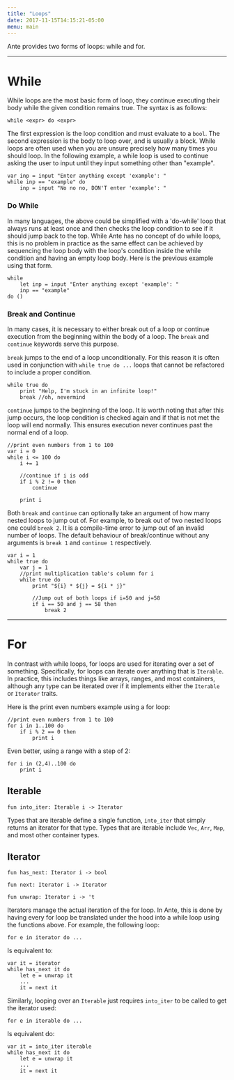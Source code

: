 ```yaml
---
title: "Loops"
date: 2017-11-15T14:15:21-05:00
menu: main
---
```


Ante provides two forms of loops: while and for.

---
# While

While loops are the most basic form of loop, they
continue executing their body while the given
condition remains true.  The syntax is as follows:

```
while <expr> do <expr>
```

The first expression is the loop condition and must
evaluate to a `bool`.  The second expression is the
body to loop over, and is usually a block.  While loops
are often used when you are unsure precisely how many
times you should loop.  In the following example, a while
loop is used to continue asking the user to input until
they input something other than "example".

```ante
var inp = input "Enter anything except 'example': "
while inp == "example" do
    inp = input "No no no, DON'T enter 'example': "
```

### Do While

In many languages, the above could be simplified with a 'do-while'
loop that always runs at least once and then checks the loop
condition to see if it should jump back to the top.
While Ante has no concept of do while loops, this is no problem
in practice as the same effect can be achieved by sequencing
the loop body with the loop's condition inside the while condition
and having an empty loop body.  Here is the previous example using
that form.

```ante
while
    let inp = input "Enter anything except 'example': "
    inp == "example"
do ()
```

### Break and Continue

In many cases, it is necessary to either break out of a loop or
continue execution from the beginning within the body of a loop.
The `break` and `continue` keywords serve this purpose.

`break` jumps to the end of a loop unconditionally.  For this
reason it is often used in conjunction with `while true do ...`
loops that cannot be refactored to include a proper condition.

```ante
while true do
    print "Help, I'm stuck in an infinite loop!"
    break //oh, nevermind
```

`continue` jumps to the beginning of the loop.  It is worth noting
that after this jump occurs, the loop condition is checked again and
if that is not met the loop will end normally.  This ensures execution
never continues past the normal end of a loop.

```ante
//print even numbers from 1 to 100
var i = 0
while i <= 100 do
    i += 1

    //continue if i is odd
    if i % 2 != 0 then
        continue

    print i
```

Both `break` and `continue` can optionally take an argument of how many
nested loops to jump out of.  For example, to break out of two nested
loops one could `break 2`.  It is a compile-time error to jump out of
an invalid number of loops.  The default behaviour of break/continue without any
arguments is `break 1` and `continue 1` respectively.

```ante
var i = 1
while true do
    var j = 1
    //print multiplication table's column for i
    while true do
        print "${i} * ${j} = ${i * j}"

        //Jump out of both loops if i=50 and j=58
        if i == 50 and j == 58 then
            break 2
```

---
# For

In contrast with while loops, for loops are used for iterating over a set
of something.  Specifically, for loops can iterate over anything that is
`Iterable`.  In practice, this includes things like arrays, ranges, and most
containers, although any type can be iterated over if it implements either
the `Iterable` or `Iterator` traits.

Here is the print even numbers example using a for loop:
```ante
//print even numbers from 1 to 100
for i in 1..100 do
    if i % 2 == 0 then
        print i
```

Even better, using a range with a step of 2:
```ante
for i in (2,4)..100 do
    print i
```


## Iterable

```ante
fun into_iter: Iterable i -> Iterator
```

Types that are iterable define a single function, `into_iter`
that simply returns an iterator for that type.  Types that
are iterable include `Vec`, `Arr`, `Map`, and most other container types.

## Iterator

```ante
fun has_next: Iterator i -> bool

fun next: Iterator i -> Iterator

fun unwrap: Iterator i -> 't
```

Iterators manage the actual iteration of the for loop.  In Ante,
this is done  by having every for loop be translated under the hood
into a while loop using the functions above.  For example, the following loop:

```ante
for e in iterator do ...
```

Is equivalent to:
```ante
var it = iterator
while has_next it do
    let e = unwrap it
    ...
    it = next it
```

Similarly, looping over an `Iterable` just requires `into_iter` to
be called to get the iterator used:
```ante
for e in iterable do ...
```

Is equivalent do:
```ante
var it = into_iter iterable
while has_next it do
    let e = unwrap it
    ...
    it = next it
```

